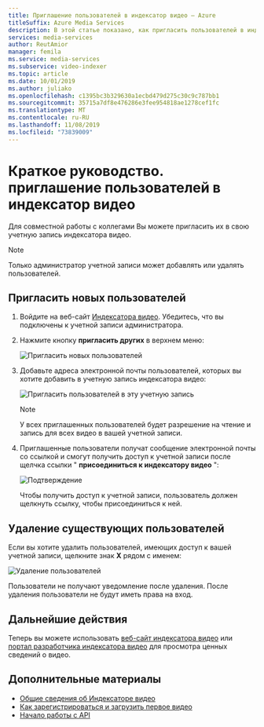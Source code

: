 ```yaml
---
title: Приглашение пользователей в индексатор видео — Azure
titleSuffix: Azure Media Services
description: В этой статье показано, как пригласить пользователей в индексатор видео.
services: media-services
author: ReutAmior
manager: femila
ms.service: media-services
ms.subservice: video-indexer
ms.topic: article
ms.date: 10/01/2019
ms.author: juliako
ms.openlocfilehash: c1395bc3b329630a1ecbd479d275c30c9c787bb1
ms.sourcegitcommit: 35715a7df8e476286e3fee954818ae1278cef1fc
ms.translationtype: MT
ms.contentlocale: ru-RU
ms.lasthandoff: 11/08/2019
ms.locfileid: "73839009"
---
```

# <a name="quickstart-invite-users-to-video-indexer"></a>Краткое руководство. приглашение пользователей в индексатор видео

Для совместной работы с коллегами Вы можете пригласить их в свою учетную запись индексатора видео. 

> [!NOTE]
> Только администратор учетной записи может добавлять или удалять пользователей.

## <a name="invite-new-users"></a>Пригласить новых пользователей

1. Войдите на веб-сайт [Индексатора видео](https://www.videoindexer.ai/). Убедитесь, что вы подключены к учетной записи администратора.
1. Нажмите кнопку **пригласить других** в верхнем меню:

   ![Пригласить новых пользователей](./media/invite-users/invite-users.png)

1. Добавьте адреса электронной почты пользователей, которых вы хотите добавить в учетную запись индексатора видео:

    ![Пригласить пользователей в эту учетную запись](./media/invite-users/invite-to-account.png)
        
    >[!NOTE]
    > У всех приглашенных пользователей будет разрешение на чтение и запись для всех видео в вашей учетной записи.
1. Приглашенные пользователи получат сообщение электронной почты со ссылкой и смогут получить доступ к учетной записи после щелчка ссылки " **присоединиться к индексатору видео** ":

    ![Подтверждение](./media/invite-users/invite-msg.png)

    Чтобы получить доступ к учетной записи, пользователь должен щелкнуть ссылку, чтобы присоединиться к ней. 

## <a name="removing-existing-users"></a>Удаление существующих пользователей

Если вы хотите удалить пользователей, имеющих доступ к вашей учетной записи, щелкните знак **X** рядом с именем:

![Удаление пользователей](./media/invite-users/remove-users.png)

Пользователи не получают уведомление после удаления. После удаления пользователи не будут иметь права на вход.

## <a name="next-steps"></a>Дальнейшие действия

Теперь вы можете использовать [веб-сайт индексатора видео](video-indexer-view-edit.md) или [портал разработчика индексатора видео](video-indexer-use-apis.md) для просмотра ценных сведений о видео.

## <a name="see-also"></a>Дополнительные материалы

- [Общие сведения об Индексаторе видео](video-indexer-overview.md)
- [Как зарегистрироваться и загрузить первое видео](video-indexer-get-started.md)
- [Начало работы с API](video-indexer-use-apis.md)
